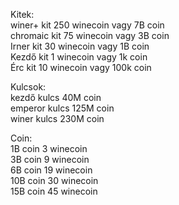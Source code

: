 Kitek:<br>
winer+ kit 250 winecoin  vagy 7B coin<br>
chromaic kit 75 winecoin vagy 3B coin<br>
Irner kit 30 winecoin vagy 1B coin<br>
Kezdő kit 1 winecoin vagy 1k coin<br>
Érc kit 10 winecoin vagy 100k coin<br>

Kulcsok:<br>
kezdő kulcs 40M coin<br>
emperor kulcs 125M coin<br>
winer kulcs 230M coin<br>

Coin:<br>
1B coin 3 winecoin<br>
3B coin 9 winecoin<br>
6B coin 19 winecoin<br>
10B coin 30 winecoin<br>
15B coin 45 winecoin<br>
